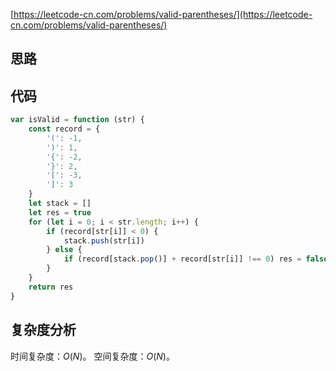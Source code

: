 [https://leetcode-cn.com/problems/valid-parentheses/](https://leetcode-cn.com/problems/valid-parentheses/)

## 思路


## 代码
```js
var isValid = function (str) {
    const record = {
        '(': -1,
        ')': 1,
        '{': -2,
        '}': 2,
        '[': -3,
        ']': 3
    }
    let stack = []
    let res = true
    for (let i = 0; i < str.length; i++) {
        if (record[str[i]] < 0) {
            stack.push(str[i])
        } else {
            if (record[stack.pop()] + record[str[i]] !== 0) res = false
        }
    }
    return res
}
```
## 复杂度分析
时间复杂度：$O(N)$。
空间复杂度：$O(N)$。
